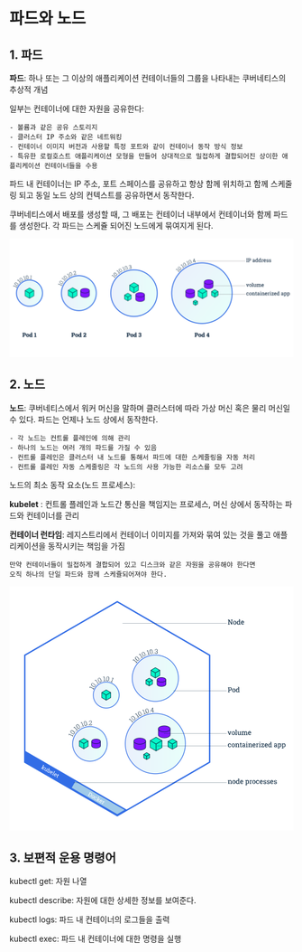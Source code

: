 # 파드와 노드

## 1. 파드

**파드**: 하나 또는 그 이상의 애플리케이션 컨테이너들의 그룹을 나타내는 쿠버네티스의 추상적 개념

일부는 컨테이너에 대한 자원을 공유한다:

    - 볼륨과 같은 공유 스토리지
    - 클러스터 IP 주소와 같은 네트워킹
    - 컨테이너 이미지 버전과 사용할 특정 포트와 같이 컨테이너 동작 방식 정보
    - 특유한 로컬호스트 애플리케이션 모형을 만들어 상대적으로 밀접하게 결합되어진 상이한 애플리케이션 컨테이너들을 수용

파드 내 컨테이너는 IP 주소, 포트 스페이스를 공유하고 항상 함께 위치하고 함께
스케줄링 되고 동일 노드 상의 컨텍스트를 공유하면서 동작한다.

쿠버네티스에서 배포를 생성할 때, 그 배포는 컨테이너 내부에서 컨테이너와 함께 파드를 생성한다. 각 파드는 스케쥴 되어진 노드에게 묶여지게 된다.

<p align ="center">
    <img src="../resource/module_03_pods.svg">
</p>

## 2. 노드

**노드**: 쿠버네티스에서 워커 머신을 말하며 클러스터에 따라 가상 머신 혹은 물리 머신일 수 있다. 파드는 언제나 노드 상에서 동작한다.

    - 각 노드는 컨트롤 플레인에 의해 관리
    - 하나의 노드는 여러 개의 파드를 가질 수 있음
    - 컨트롤 플레인은 클러스터 내 노드를 통해서 파드에 대한 스케줄링을 자동 처리
    - 컨트롤 플레인 자동 스케줄링은 각 노드의 사용 가능한 리소스를 모두 고려

노드의 최소 동작 요소(노드 프로세스):

**kubelet** : 컨트롤 플레인과 노드간 통신을 책임지는 프로세스, 머신 상에서 동작하는 파드와 컨테이너를 관리

**컨테이너 런타임**: 레지스트리에서 컨테이너 이미지를 가져와 묶여 있는 것을 풀고 애플리케이션을 동작시키는 책임을 가짐

```
만약 컨테이너들이 밀접하게 결합되어 있고 디스크와 같은 자원을 공유해야 한다면
오직 하나의 단일 파드와 함께 스케쥴되어져야 한다.
```

<p align ="center">
    <img src="../resource/module_03_nodes.svg">
</p>

## 3. 보편적 운용 명령어

kubectl get: 자원 나열

kubectl describe: 자원에 대한 상세한 정보를 보여준다.

kubectl logs: 파드 내 컨테이너의 로그들을 출력

kubectl exec: 파드 내 컨테이너에 대한 명령을 실행
